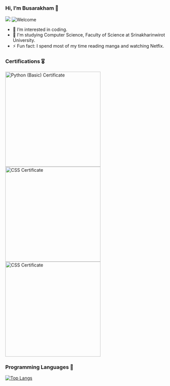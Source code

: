### Hi, I’m Busarakham 👋
![](https://komarev.com/ghpvc/?username=Toffy2666&color=red)
<img src="https://i.imgur.com/V21o7vV.png" alt="Welcome" />

- 👀 I’m interested in coding.
- 🌱 I'm studying Computer Science, Faculty of Science at Srinakharinwirot University.
- ⚡ Fun fact: I spend most of my time reading manga and watching Netfix.


### Certifications 🎖️
<img src="https://i.imgur.com/cznDiPI.jpg" align="left" width="300px" alt="Python (Basic) Certificate" />
<img src="https://i.imgur.com/VPC9rpk.png" align="left" width="300px" alt="CSS Certificate" />

<img src="https://i.imgur.com/FaszgkE.png" width="300px" alt="CSS Certificate" /> 


### Programming Languages 🚀
[![Top Langs](https://github-readme-stats-sigma-five.vercel.app/api/top-langs/?username=Toffy266&layout=compact&theme=radical)](https://github.com/anuraghazra/github-readme-stats-sigma-five)

<!---
Toffy266/Toffy266 is a ✨ special ✨ repository because its `README.md` (this file) appears on your GitHub profile.
You can click the Preview link to take a look at your changes.
--->
